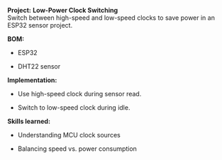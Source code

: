 **Project:** **Low-Power Clock Switching**  
Switch between high-speed and low-speed clocks to save power in an ESP32 sensor project.

**BOM:**

- ESP32
    
- DHT22 sensor
    

**Implementation:**

- Use high-speed clock during sensor read.
    
- Switch to low-speed clock during idle.
    

**Skills learned:**

- Understanding MCU clock sources
    
- Balancing speed vs. power consumption

